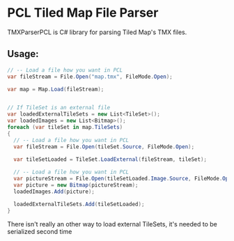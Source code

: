 # PCL Tiled Map File Parser 
TMXParserPCL is C# library for parsing Tiled Map's TMX files.

## Usage:
```csharp
// -- Load a file how you want in PCL
var fileStream = File.Open("map.tmx", FileMode.Open);

var map = Map.Load(fileStream);


// If TileSet is an external file
var loadedExternalTileSets = new List<TileSet>();
var loadedImages = new List<Bitmap>();
foreach (var tileSet in map.TileSets)
{
  // -- Load a file how you want in PCL
  var fileStream = File.Open(tileSet.Source, FileMode.Open);
  
  var tileSetLoaded = TileSet.LoadExternal(fileStream, tileSet);

  // -- Load a file how you want in PCL
  var pictureStream = File.Open(tileSetLoaded.Image.Source, FileMode.Open);
  var picture = new Bitmap(pictureStream);
  loadedImages.Add(picture);

  loadedExternalTileSets.Add(tileSetLoaded);
}
```

There isn't really an other way to load external TileSets, it's needed to be serialized second time
